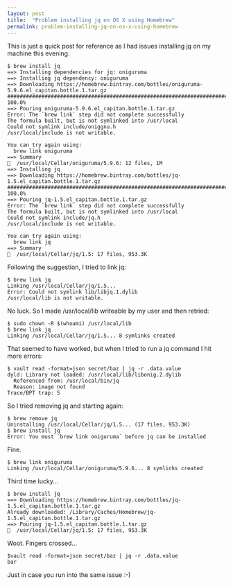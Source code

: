 ```yaml
---
layout: post
title:  "Problem installing jq on OS X using Homebrew"
permalink: problem-installing-jq-on-os-x-using-homebrew
---
```


This is just a quick post for reference as I had issues installing [jq](https://stedolan.github.io/jq/) on my machine this evening.

```
$ brew install jq
==> Installing dependencies for jq: oniguruma
==> Installing jq dependency: oniguruma
==> Downloading https://homebrew.bintray.com/bottles/oniguruma-5.9.6.el_capitan.bottle.1.tar.gz
######################################################################## 100.0%
==> Pouring oniguruma-5.9.6.el_capitan.bottle.1.tar.gz
Error: The `brew link` step did not complete successfully
The formula built, but is not symlinked into /usr/local
Could not symlink include/oniggnu.h
/usr/local/include is not writable.

You can try again using:
  brew link oniguruma
==> Summary
🍺  /usr/local/Cellar/oniguruma/5.9.6: 12 files, 1M
==> Installing jq
==> Downloading https://homebrew.bintray.com/bottles/jq-1.5.el_capitan.bottle.1.tar.gz
######################################################################## 100.0%
==> Pouring jq-1.5.el_capitan.bottle.1.tar.gz
Error: The `brew link` step did not complete successfully
The formula built, but is not symlinked into /usr/local
Could not symlink include/jq.h
/usr/local/include is not writable.

You can try again using:
  brew link jq
==> Summary
🍺  /usr/local/Cellar/jq/1.5: 17 files, 953.3K
```
Following the suggestion, I tried to link jq:
```
$ brew link jq
Linking /usr/local/Cellar/jq/1.5...
Error: Could not symlink lib/libjq.1.dylib
/usr/local/lib is not writable.
```
No luck. So I made /usr/local/lib writeable by my user and then retried:
```
$ sudo chown -R $(whoami) /usr/local/lib
$ brew link jq
Linking /usr/local/Cellar/jq/1.5... 8 symlinks created
```
That seemed to have worked, but when I tried to run a jq command I hit more errors:
```
$ vault read -format=json secret/baz | jq -r .data.value
dyld: Library not loaded: /usr/local/lib/libonig.2.dylib
  Referenced from: /usr/local/bin/jq
  Reason: image not found
Trace/BPT trap: 5
```
So I tried removing jq and starting again:
```
$ brew remove jq
Uninstalling /usr/local/Cellar/jq/1.5... (17 files, 953.3K)
$ brew install jq
Error: You must `brew link oniguruma` before jq can be installed
```
Fine.
```
$ brew link oniguruma
Linking /usr/local/Cellar/oniguruma/5.9.6... 8 symlinks created
```
Third time lucky...
```
$ brew install jq
==> Downloading https://homebrew.bintray.com/bottles/jq-1.5.el_capitan.bottle.1.tar.gz
Already downloaded: /Library/Caches/Homebrew/jq-1.5.el_capitan.bottle.1.tar.gz
==> Pouring jq-1.5.el_capitan.bottle.1.tar.gz
🍺  /usr/local/Cellar/jq/1.5: 17 files, 953.3K
```
Woot. Fingers crossed...
```
$vault read -format=json secret/baz | jq -r .data.value
bar
```
Just in case you run into the same issue :-)
